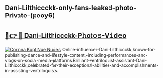 ## Dani-Lilthiccckk-only-fans​-leaked-photo​-Private-(peoy6)


# <h2><a href="https://mediaupload.pro?title=Dani-Lilthiccckk&ref=git">🔗👉 🔴 Dani-Lilthiccckk-P𝚑ot𝚘𝚜-V𝚒d𝚎o</a></h2>

[![Corinna Kopf Nue Nu𝚍e𝚜](https://i.imgur.com/0qMVB7G.gif)](https://mediaupload.pro?title=Dani-Lilthiccckk&ref=git)
Online-influencer-Dani-Lilthiccckk,known-for-publishing-dance-and-lifestyle-content,-including-performances-and-vlogs-on-social-media-platforms.Brilliant-ventriloquist-assistant-Dani-Lilthiccckk,celebrated-for-their-exceptional-abilities-and-accomplishments-in-assisting-ventriloquists.  